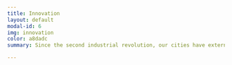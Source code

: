 ```yaml
---
title: Innovation
layout: default
modal-id: 6
img: innovation
color: a8dadc
summary: Since the second industrial revolution, our cities have externalized the production of products and goods, decontextualizing creation and territory. It’s estimated that by 2050, 75% of the world’s population will live in cities. Can cities return to producing their own objects and solutioning their own needs?

---
```

